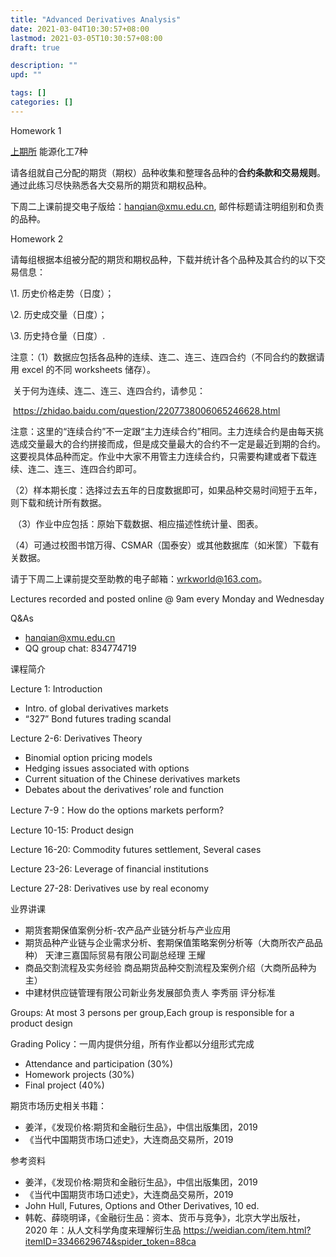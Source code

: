 ```yaml
---
title: "Advanced Derivatives Analysis"
date: 2021-03-04T10:30:57+08:00
lastmod: 2021-03-05T10:30:57+08:00
draft: true

description: ""
upd: ""

tags: []
categories: []
---
```


Homework 1

[上期所](http://www.shfe.com.cn/) 能源化工7种

请各组就自己分配的期货（期权）品种收集和整理各品种的**合约条款和交易规则**。通过此练习尽快熟悉各大交易所的期货和期权品种。

下周二上课前提交电子版给：hanqian@xmu.edu.cn, 邮件标题请注明组别和负责的品种。



Homework 2

请每组根据本组被分配的期货和期权品种，下载并统计各个品种及其合约的以下交易信息：

\1. 历史价格走势（日度）；

\2. 历史成交量（日度）；

\3. 历史持仓量（日度）.

注意：（1）数据应包括各品种的连续、连二、连三、连四合约（不同合约的数据请用 excel 的不同 worksheets 储存）。

​          关于何为连续、连二、连三、连四合约，请参见：

​           https://zhidao.baidu.com/question/2207738006065246628.html

​          注意：这里的“连续合约”不一定跟“主力连续合约”相同。主力连续合约是由每天挑选成交量最大的合约拼接而成，但是成交量最大的合约不一定是最近到期的合约。这要视具体品种而定。作业中大家不用管主力连续合约，只需要构建或者下载连续、连二、连三、连四合约即可。

​      （2）样本期长度：选择过去五年的日度数据即可，如果品种交易时间短于五年，则下载和统计所有数据。

​      （3）作业中应包括：原始下载数据、相应描述性统计量、图表。

​      （4）可通过校图书馆万得、CSMAR（国泰安）或其他数据库（如米筐）下载有关数据。

请于下周二上课前提交至助教的电子邮箱：wrkworld@163.com。



Lectures recorded and posted online @ 9am every Monday and Wednesday

Q&As

- hanqian@xmu.edu.cn
- QQ group chat: 834774719


课程简介

Lecture 1: Introduction

- Intro. of global derivatives markets
- “327” Bond futures trading scandal

Lecture 2-6:  Derivatives Theory

- Binomial option pricing models
- Hedging issues associated with options
- Current situation of the Chinese derivatives markets
- Debates about the derivatives’ role and function

Lecture 7-9：How do the options markets perform?

Lecture 10-15: Product design

Lecture 16-20: Commodity futures settlement, Several cases

Lecture 23-26: Leverage of financial institutions

Lecture 27-28: Derivatives use by real economy 

业界讲课

- 期货套期保值案例分析-农产品产业链分析与产业应用
- 期货品种产业链与企业需求分析、套期保值策略案例分析等（大商所农产品品种） 天津三嘉国际贸易有限公司副总经理 王耀
- 商品交割流程及实务经验 商品期货品种交割流程及案例介绍（大商所品种为主）
- 中建材供应链管理有限公司新业务发展部负责人 李秀丽 
    评分标准

Groups: At most 3 persons per group,Each group is responsible for a product design

Grading Policy：一周内提供分组，所有作业都以分组形式完成

- Attendance and participation (30%)
- Homework projects (30%)
- Final project (40%)

期货市场历史相关书籍：

- 姜洋，《发现价格:期货和金融衍生品》，中信出版集团，2019
- 《当代中国期货市场口述史》，大连商品交易所，2019

参考资料

- 姜洋，《发现价格:期货和金融衍生品》，中信出版集团，2019
- 《当代中国期货市场口述史》，大连商品交易所，2019
- John Hull, Futures, Options and Other Derivatives, 10 ed.
- 韩乾、薛晓明译，《金融衍生品：资本、货币与竞争》，北京大学出版社，2020 年：从人文科学角度来理解衍生品
     https://weidian.com/item.html?itemID=3346629674&spider_token=88ca
